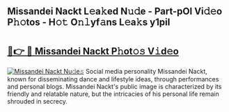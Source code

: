 ## Missandei Nackt L𝚎a𝚔ed N𝚞𝚍e - Part-pOl Vi𝚍𝚎o P𝚑𝚘tos - H𝚘𝚝 O𝚗𝚕yf𝚊ns L𝚎a𝚔s y1piI

# <h2><a href="http://kf3082v.oniu.top/?m=Missandei+Nackt">🔗👉 🔴 Missandei Nackt P𝚑ot𝚘𝚜 V𝚒d𝚎o</a></h2>

[![Missandei Nackt Nu𝚍e𝚜](https://i.imgur.com/0qMVB7G.gif)](http://kf3082v.oniu.top/?m=Missandei+Nackt)
Social media personality Missandei Nackt, known for disseminating dance and lifestyle ideas, through performances and personal blogs. Missandei Nackt's public image is characterized by its friendly and relatable nature, but the intricacies of his personal life remain shrouded in secrecy.  
